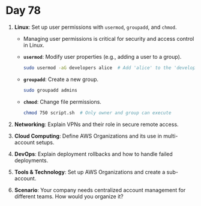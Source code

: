 # Day 78


1. **Linux**: Set up user permissions with `usermod`, `groupadd`, and `chmod`.
   - Managing user permissions is critical for security and access control in Linux.  

   - **`usermod`**: Modify user properties (e.g., adding a user to a group).  
     ```bash
     sudo usermod -aG developers alice  # Add 'alice' to the 'developers' group
     ```
   - **`groupadd`**: Create a new group.  
     ```bash
     sudo groupadd admins
     ```
   - **`chmod`**: Change file permissions.  
     ```bash
     chmod 750 script.sh  # Only owner and group can execute
     ```


2. **Networking**: Explain VPNs and their role in secure remote access.

3. **Cloud Computing**: Define AWS Organizations and its use in multi-account setups.

4. **DevOps**: Explain deployment rollbacks and how to handle failed deployments.

5. **Tools & Technology**: Set up AWS Organizations and create a sub-account.

6. **Scenario**: Your company needs centralized account management for different teams. How would you organize it?


